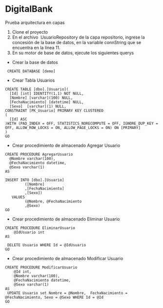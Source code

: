 # DigitalBank
Prueba arquitectura en capas

1. Clone el proyecto
2. En el archivo  UsuarioRepository de la capa repositorio, ingrese la concesión  de la base de datos, en la variable connString que se encuentra en la línea 11.
3. En su motor de base de datos, ejecute los siguientes querys 
  - Crear la base de datos
  ```
   CREATE DATABASE [demo]
  ```
  - Crear Tabla Usuarios
  ```
  CREATE TABLE [dbo].[Usuario](
	[Id] [int] IDENTITY(1,1) NOT NULL,
	[Nombre] [varchar](100) NULL,
	[FechaNacimiento] [datetime] NULL,
	[Sexo]  [varchar](1) NULL,
 CONSTRAINT [PK_Usuario] PRIMARY KEY CLUSTERED 
(
	[Id] ASC
)WITH (PAD_INDEX = OFF, STATISTICS_NORECOMPUTE = OFF, IGNORE_DUP_KEY = OFF, ALLOW_ROW_LOCKS = ON, ALLOW_PAGE_LOCKS = ON) ON [PRIMARY]
) 
GO
  ```
  - Crear procedimiento de almacenado Agregar Usuario
  ```
  CREATE PROCEDURE AgregarUsuario   
    @Nombre varchar(100),   
    @FechaNacimiento datetime,   
    @Sexo varchar(1)   
AS   

  INSERT INTO [dbo].[Usuario]
           ([Nombre]
           ,[FechaNacimiento]
           ,[Sexo])
     VALUES
           (@Nombre, @FechaNacimiento
           ,@Sexo)
GO 

```
- Crear procedimiento de almacenado Eliminar Usuario
```
CREATE PROCEDURE EliminarUsuario   
    @IdUsuario int  
AS   

 DELETE Usuario WHERE Id = @IdUsuario
GO 
```
- Crear procedimiento de almacenado Modificar Usuario
```
CREATE PROCEDURE ModificarUsuario   
    @Id int,  
	@Nombre varchar(100),   
    @FechaNacimiento datetime,   
    @Sexo varchar(1) 
AS  
 UPDATE Usuario set Nombre = @Nombre,  FechaNacimiento =  @FechaNacimiento, Sexo = @Sexo WHERE Id = @Id
GO 

```
